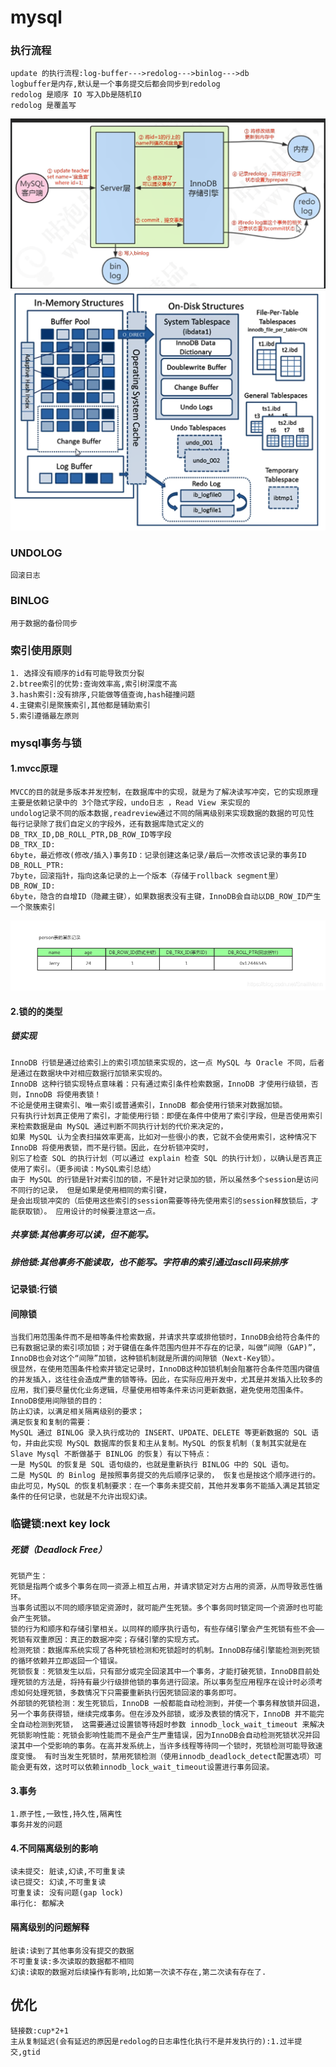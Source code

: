 # mysql
### 执行流程
    update 的执行流程:log-buffer--->redolog--->binlog--->db
    logbuffer是内存,默认是一个事务提交后都会同步到redolog
    redolog 是顺序 IO 写入Db是随机IO
    redolog 是覆盖写
![img_1.png](img_1.png)
![img.png](img.png)
### UNDOLOG
    回滚日志
### BINLOG
    用于数据的备份同步
### 索引使用原则
    1. 选择没有顺序的id有可能导致页分裂
    2.btree索引的优势:查询效率高,索引树深度不高
    3.hash索引:没有排序,只能做等值查询,hash碰撞问题
    4.主键索引是聚簇索引,其他都是辅助索引
    5.索引遵循最左原则
### mysql事务与锁
#### 1.mvcc原理
    MVCC的目的就是多版本并发控制，在数据库中的实现，就是为了解决读写冲突，它的实现原理主要是依赖记录中的 3个隐式字段，undo日志 ，Read View 来实现的
    undolog记录不同的版本数据,readreview通过不同的隔离级别来实现数据的数据的可见性
    每行记录除了我们自定义的字段外，还有数据库隐式定义的DB_TRX_ID,DB_ROLL_PTR,DB_ROW_ID等字段
    DB_TRX_ID:
    6byte，最近修改(修改/插入)事务ID：记录创建这条记录/最后一次修改该记录的事务ID
    DB_ROLL_PTR:
    7byte，回滚指针，指向这条记录的上一个版本（存储于rollback segment里）
    DB_ROW_ID:
    6byte，隐含的自增ID（隐藏主键），如果数据表没有主键，InnoDB会自动以DB_ROW_ID产生一个聚簇索引
![img_2.png](img_2.png)

#### 2.锁的的类型
##### 锁实现
    InnoDB 行锁是通过给索引上的索引项加锁来实现的，这一点 MySQL 与 Oracle 不同，后者是通过在数据块中对相应数据行加锁来实现的。
    InnoDB 这种行锁实现特点意味着：只有通过索引条件检索数据，InnoDB 才使用行级锁，否则，InnoDB 将使用表锁！
    不论是使用主键索引、唯一索引或普通索引，InnoDB 都会使用行锁来对数据加锁。
    只有执行计划真正使用了索引，才能使用行锁：即便在条件中使用了索引字段，但是否使用索引来检索数据是由 MySQL 通过判断不同执行计划的代价来决定的，
    如果 MySQL 认为全表扫描效率更高，比如对一些很小的表，它就不会使用索引，这种情况下 InnoDB 将使用表锁，而不是行锁。因此，在分析锁冲突时，
    别忘了检查 SQL 的执行计划（可以通过 explain 检查 SQL 的执行计划），以确认是否真正使用了索引。（更多阅读：MySQL索引总结）
    由于 MySQL 的行锁是针对索引加的锁，不是针对记录加的锁，所以虽然多个session是访问不同行的记录， 但是如果是使用相同的索引键， 
    是会出现锁冲突的（后使用这些索引的session需要等待先使用索引的session释放锁后，才能获取锁）。 应用设计的时候要注意这一点。
##### 共享锁:其他事务可以读，但不能写。
##### 排他锁:其他事务不能读取，也不能写。字符串的索引通过ascll码来排序
#### 记录锁:行锁
#### 间隙锁
    当我们用范围条件而不是相等条件检索数据，并请求共享或排他锁时，InnoDB会给符合条件的已有数据记录的索引项加锁；对于键值在条件范围内但并不存在的记录，叫做“间隙（GAP)”，InnoDB也会对这个“间隙”加锁，这种锁机制就是所谓的间隙锁（Next-Key锁）。
    很显然，在使用范围条件检索并锁定记录时，InnoDB这种加锁机制会阻塞符合条件范围内键值的并发插入，这往往会造成严重的锁等待。因此，在实际应用开发中，尤其是并发插入比较多的应用，我们要尽量优化业务逻辑，尽量使用相等条件来访问更新数据，避免使用范围条件。
    InnoDB使用间隙锁的目的：
    防止幻读，以满足相关隔离级别的要求；
    满足恢复和复制的需要：
    MySQL 通过 BINLOG 录入执行成功的 INSERT、UPDATE、DELETE 等更新数据的 SQL 语句，并由此实现 MySQL 数据库的恢复和主从复制。MySQL 的恢复机制（复制其实就是在 Slave Mysql 不断做基于 BINLOG 的恢复）有以下特点：
    一是 MySQL 的恢复是 SQL 语句级的，也就是重新执行 BINLOG 中的 SQL 语句。
    二是 MySQL 的 Binlog 是按照事务提交的先后顺序记录的， 恢复也是按这个顺序进行的。
    由此可见，MySQL 的恢复机制要求：在一个事务未提交前，其他并发事务不能插入满足其锁定条件的任何记录，也就是不允许出现幻读。
### 临键锁:next key lock

##### 死锁（Deadlock Free）
    死锁产生：
    死锁是指两个或多个事务在同一资源上相互占用，并请求锁定对方占用的资源，从而导致恶性循环。
    当事务试图以不同的顺序锁定资源时，就可能产生死锁。多个事务同时锁定同一个资源时也可能会产生死锁。
    锁的行为和顺序和存储引擎相关。以同样的顺序执行语句，有些存储引擎会产生死锁有些不会——死锁有双重原因：真正的数据冲突；存储引擎的实现方式。
    检测死锁：数据库系统实现了各种死锁检测和死锁超时的机制。InnoDB存储引擎能检测到死锁的循环依赖并立即返回一个错误。
    死锁恢复：死锁发生以后，只有部分或完全回滚其中一个事务，才能打破死锁，InnoDB目前处理死锁的方法是，将持有最少行级排他锁的事务进行回滚。所以事务型应用程序在设计时必须考虑如何处理死锁，多数情况下只需要重新执行因死锁回滚的事务即可。
    外部锁的死锁检测：发生死锁后，InnoDB 一般都能自动检测到，并使一个事务释放锁并回退，另一个事务获得锁，继续完成事务。但在涉及外部锁，或涉及表锁的情况下，InnoDB 并不能完全自动检测到死锁， 这需要通过设置锁等待超时参数 innodb_lock_wait_timeout 来解决
    死锁影响性能：死锁会影响性能而不是会产生严重错误，因为InnoDB会自动检测死锁状况并回滚其中一个受影响的事务。在高并发系统上，当许多线程等待同一个锁时，死锁检测可能导致速度变慢。 有时当发生死锁时，禁用死锁检测（使用innodb_deadlock_detect配置选项）可能会更有效，这时可以依赖innodb_lock_wait_timeout设置进行事务回滚。
#### 3.事务
    1.原子性,一致性,持久性,隔离性
    事务并发的问题

#### 4.不同隔离级别的影响
    读未提交: 脏读,幻读,不可重复读
    读已提交: 幻读,不可重复读
    可重复读: 没有问题(gap lock)
    串行化: 都解决

#### 隔离级别的问题解释
    脏读:读到了其他事务没有提交的数据
    不可重复读:多次读取的数据都不相同
    幻读:读取的数据对后续操作有影响,比如第一次读不存在,第二次读有存在了.
## 优化
    链接数:cup*2+1
    主从复制延迟(会有延迟的原因是redolog的日志串性化执行不是并发执行的):1.过半提交,gtid
